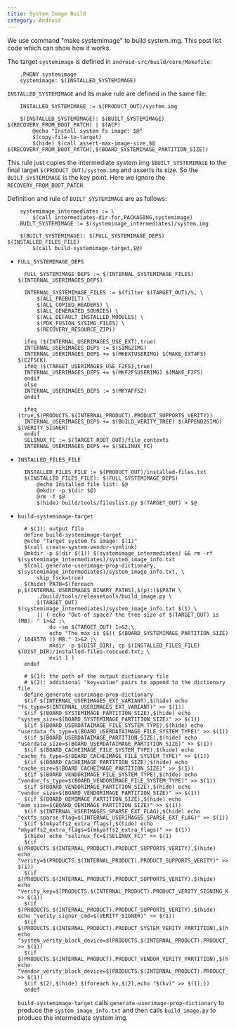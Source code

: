 ```yaml
---
titie: System Image Build
category: Android
---
```


We use command "make systemimage" to build system.img. This post list code which can show how it works.

The target `systemimage` is defined in `android-src/build/core/Makefile`:

        .PHONY systemimage
        systemimage: $(INSTALLED_SYSTEMIMAGE)

`INSTALLED_SYSTEMIMAGE` and its make rule are defined in the same file:

        INSTALLED_SYSTEMIMAGE := $(PRODUCT_OUT)/system.img

        $(INSTALLED_SYSTEMIMAGE): $(BUILT_SYSTEMIMAGE) $(RECOVERY_FROM_BOOT_PATCH) | $(ACP)
            @echo "Install system fs image: $@"
            $(copy-file-to-target)
            $(hide) $(call assert-max-image-size,$@ $(RECOVERY_FROM_BOOT_PATCH),$(BOARD_SYSTEMIMAGE_PARTITION_SIZE))

This rule just copies the intermediate system.img `$BUILT_SYSTEMIMAGE` to the final target `$(PRODUCT_OUT)/system.img`
and asserts its size. So the `BUILT_SYSTEMIMAGE` is the key point. Here we ignore the `RECOVERY_FROM_BOOT_PATCH`.


Definition and rule of `BUILT_SYSTEMIMAGE` are as follows:

        systemimage_intermediates := \
            $(call intermediates-dir-for,PACKAGING,systemimage)
        BUILT_SYSTEMIMAGE := $(systemimage_intermediates)/system.img

        $(BUILT_SYSTEMIMAGE): $(FULL_SYSTEMIMAGE_DEPS) $(INSTALLED_FILES_FILE)
            $(call build-systemimage-target,$@)

* `FULL_SYSTEMIMAGE_DEPS`

        FULL_SYSTEMIMAGE_DEPS := $(INTERNAL_SYSTEMIMAGE_FILES) $(INTERNAL_USERIMAGES_DEPS)

        INTERNAL_SYSTEMIMAGE_FILES := $(filter $(TARGET_OUT)/%, \
            $(ALL_PREBUILT) \
            $(ALL_COPIED_HEADERS) \
            $(ALL_GENERATED_SOURCES) \
            $(ALL_DEFAULT_INSTALLED_MODULES) \
            $(PDK_FUSION_SYSIMG_FILES) \
            $(RECOVERY_RESOURCE_ZIP))

        ifeq ($(INTERNAL_USERIMAGES_USE_EXT),true)
        INTERNAL_USERIMAGES_DEPS := $(SIMG2IMG)
        INTERNAL_USERIMAGES_DEPS += $(MKEXTUSERIMG) $(MAKE_EXT4FS) $(E2FSCK)
        ifeq ($(TARGET_USERIMAGES_USE_F2FS),true)
        INTERNAL_USERIMAGES_DEPS += $(MKF2FSUSERIMG) $(MAKE_F2FS)
        endif
        else
        INTERNAL_USERIMAGES_DEPS := $(MKYAFFS2)
        endif

        ifeq (true,$(PRODUCTS.$(INTERNAL_PRODUCT).PRODUCT_SUPPORTS_VERITY))
        INTERNAL_USERIMAGES_DEPS += $(BUILD_VERITY_TREE) $(APPEND2SIMG) $(VERITY_SIGNER)
        endif
        SELINUX_FC := $(TARGET_ROOT_OUT)/file_contexts
        INTERNAL_USERIMAGES_DEPS += $(SELINUX_FC)

* `INSTALLED_FILES_FILE`

        INSTALLED_FILES_FILE := $(PRODUCT_OUT)/installed-files.txt
        $(INSTALLED_FILES_FILE): $(FULL_SYSTEMIMAGE_DEPS)
            @echo Installed file list: $@
            @mkdir -p $(dir $@)
            @rm -f $@
            $(hide) build/tools/fileslist.py $(TARGET_OUT) > $@

* `build-systemimage-target`

        # $(1): output file
        define build-systemimage-target
        @echo "Target system fs image: $(1)"
        $(call create-system-vendor-symlink)
        @mkdir -p $(dir $(1)) $(systemimage_intermediates) && rm -rf $(systemimage_intermediates)/system_image_info.txt
        $(call generate-userimage-prop-dictionary, $(systemimage_intermediates)/system_image_info.txt, \
            skip_fsck=true)
        $(hide) PATH=$(foreach p,$(INTERNAL_USERIMAGES_BINARY_PATHS),$(p):)$$PATH \
            ./build/tools/releasetools/build_image.py \
            $(TARGET_OUT) $(systemimage_intermediates)/system_image_info.txt $(1) \
            || ( echo "Out of space? the tree size of $(TARGET_OUT) is (MB): " 1>&2 ;\
                du -sm $(TARGET_OUT) 1>&2;\
                echo "The max is $$(( $(BOARD_SYSTEMIMAGE_PARTITION_SIZE) / 1048576 )) MB." 1>&2 ;\
                mkdir -p $(DIST_DIR); cp $(INSTALLED_FILES_FILE) $(DIST_DIR)/installed-files-rescued.txt; \
                exit 1 )
        endef

        # $(1): the path of the output dictionary file
        # $(2): additional "key=value" pairs to append to the dictionary file.
        define generate-userimage-prop-dictionary
        $(if $(INTERNAL_USERIMAGES_EXT_VARIANT),$(hide) echo "fs_type=$(INTERNAL_USERIMAGES_EXT_VARIANT)" >> $(1))
        $(if $(BOARD_SYSTEMIMAGE_PARTITION_SIZE),$(hide) echo "system_size=$(BOARD_SYSTEMIMAGE_PARTITION_SIZE)" >> $(1))
        $(if $(BOARD_USERDATAIMAGE_FILE_SYSTEM_TYPE),$(hide) echo "userdata_fs_type=$(BOARD_USERDATAIMAGE_FILE_SYSTEM_TYPE)" >> $(1))
        $(if $(BOARD_USERDATAIMAGE_PARTITION_SIZE),$(hide) echo "userdata_size=$(BOARD_USERDATAIMAGE_PARTITION_SIZE)" >> $(1))
        $(if $(BOARD_CACHEIMAGE_FILE_SYSTEM_TYPE),$(hide) echo "cache_fs_type=$(BOARD_CACHEIMAGE_FILE_SYSTEM_TYPE)" >> $(1))
        $(if $(BOARD_CACHEIMAGE_PARTITION_SIZE),$(hide) echo "cache_size=$(BOARD_CACHEIMAGE_PARTITION_SIZE)" >> $(1))
        $(if $(BOARD_VENDORIMAGE_FILE_SYSTEM_TYPE),$(hide) echo "vendor_fs_type=$(BOARD_VENDORIMAGE_FILE_SYSTEM_TYPE)" >> $(1))
        $(if $(BOARD_VENDORIMAGE_PARTITION_SIZE),$(hide) echo "vendor_size=$(BOARD_VENDORIMAGE_PARTITION_SIZE)" >> $(1))
        $(if $(BOARD_OEMIMAGE_PARTITION_SIZE),$(hide) echo "oem_size=$(BOARD_OEMIMAGE_PARTITION_SIZE)" >> $(1))
        $(if $(INTERNAL_USERIMAGES_SPARSE_EXT_FLAG),$(hide) echo "extfs_sparse_flag=$(INTERNAL_USERIMAGES_SPARSE_EXT_FLAG)" >> $(1))
        $(if $(mkyaffs2_extra_flags),$(hide) echo "mkyaffs2_extra_flags=$(mkyaffs2_extra_flags)" >> $(1))
        $(hide) echo "selinux_fc=$(SELINUX_FC)" >> $(1)
        $(if $(PRODUCTS.$(INTERNAL_PRODUCT).PRODUCT_SUPPORTS_VERITY),$(hide) echo "verity=$(PRODUCTS.$(INTERNAL_PRODUCT).PRODUCT_SUPPORTS_VERITY)" >> $(1))
        $(if $(PRODUCTS.$(INTERNAL_PRODUCT).PRODUCT_SUPPORTS_VERITY),$(hide) echo "verity_key=$(PRODUCTS.$(INTERNAL_PRODUCT).PRODUCT_VERITY_SIGNING_KEY)" >> $(1))
        $(if $(PRODUCTS.$(INTERNAL_PRODUCT).PRODUCT_SUPPORTS_VERITY),$(hide) echo "verity_signer_cmd=$(VERITY_SIGNER)" >> $(1))
        $(if $(PRODUCTS.$(INTERNAL_PRODUCT).PRODUCT_SYSTEM_VERITY_PARTITION),$(hide) echo "system_verity_block_device=$(PRODUCTS.$(INTERNAL_PRODUCT).PRODUCT_SYSTEM_VERITY_PARTITION)" >> $(1))
        $(if $(PRODUCTS.$(INTERNAL_PRODUCT).PRODUCT_VENDOR_VERITY_PARTITION),$(hide) echo "vendor_verity_block_device=$(PRODUCTS.$(INTERNAL_PRODUCT).PRODUCT_VENDOR_VERITY_PARTITION)" >> $(1))
        $(if $(2),$(hide) $(foreach kv,$(2),echo "$(kv)" >> $(1);))
        endef

    `build-systemimage-target` calls `generate-userimage-prop-dictionary` to produce the `system_image_info.txt` and then
    calls `build_image.py` to produce the intermediate system.img.
